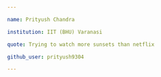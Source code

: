 ```yaml
---

name: Prityush Chandra

institution: IIT (BHU) Varanasi

quote: Trying to watch more sunsets than netflix

github_user: prityush9304

---
```










